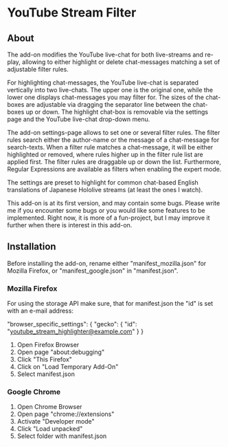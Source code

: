 # YouTube Stream Filter

## About
The add-on modifies the YouTube live-chat for both live-streams and re-play, allowing to either highlight or delete chat-messages matching a set of adjustable filter rules.

For highlighting chat-messages, the YouTube live-chat is separated vertically into two live-chats. The upper one is the original one, while the lower one displays chat-messages you may filter for. The sizes of the chat-boxes are adjustable via dragging the separator line between the chat-boxes up or down. The highlight chat-box is removable via the settings page and the YouTube live-chat drop-down menu.

The add-on settings-page allows to set one or several filter rules. The filter rules search either the author-name or the message of a chat-message for search-texts. When a filter rule matches a chat-message, it will be either highlighted or removed, where rules higher up in the filter rule list are applied first. The filter rules are draggable up or down the list. Furthermore, Regular Expressions are available as filters when enabling the expert mode.

The settings are preset to highlight for common chat-based English translations of Japanese Hololive streams (at least the ones I watch).

This add-on is at its first version, and may contain some bugs. Please write me if you encounter some bugs or you would like some features to be implemented. Right now, it is more of a fun-project, but I may improve it further when there is interest in this add-on.

## Installation
Before installing the add-on, rename either "manifest_mozilla.json" for Mozilla Firefox, or "manifest_google.json" in "manifest.json".
### Mozilla Firefox
For using the storage API make sure, that for manifest.json the "id" is set with an e-mail address:

"browser_specific_settings": {
    "gecko": {
        "id": "youtube_stream_highlighter@example.com"
    }
}

1. Open Firefox Browser
2. Open page "about:debugging"
3. Click "This Firefox"
4. Click on "Load Temporary Add-On"
5. Select manifest.json

### Google Chrome
1. Open Chrome Browser
2. Open page "chrome://extensions"
3. Activate "Developer mode"
4. Click "Load unpacked"
5. Select folder with manifest.json